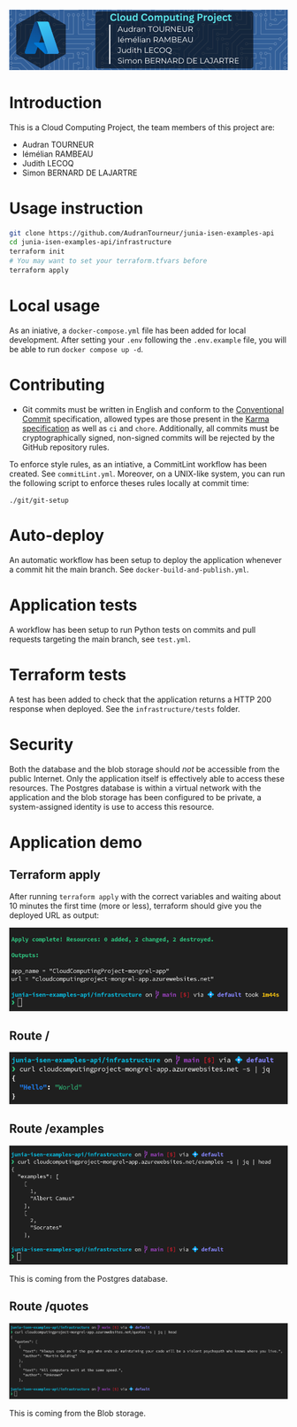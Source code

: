 ![banner](images/banner.png)

# Introduction

This is a Cloud Computing Project, the team members of this project are:
- Audran TOURNEUR
- Iémélian RAMBEAU
- Judith LECOQ
- Simon BERNARD DE LAJARTRE

# Usage instruction

```sh
git clone https://github.com/AudranTourneur/junia-isen-examples-api
cd junia-isen-examples-api/infrastructure
terraform init
# You may want to set your terraform.tfvars before
terraform apply
```

# Local usage

As an iniative, a `docker-compose.yml` file has been added for local development.
After setting your `.env` following the `.env.example` file, you will be able to run `docker compose up -d`.

# Contributing

- Git commits must be written in English and conform to the [Conventional Commit](https://www.conventionalcommits.org/en/v1.0.0/) specification, allowed types are those present in the [Karma specification](https://karma-runner.github.io/6.4/dev/git-commit-msg.html) as well as `ci` and `chore`.
Additionally, all commits must be cryptographically signed, non-signed commits will be rejected by the GitHub repository rules.

To enforce style rules, as an intiative, a CommitLint workflow has been created. See `commitLint.yml`.
Moreover, on a UNIX-like system, you can run the following script to enforce theses rules locally at commit time:

```shell
./git/git-setup
```

# Auto-deploy

An automatic workflow has been setup to deploy the application whenever a commit hit the main branch. See `docker-build-and-publish.yml`.

# Application tests

A workflow has been setup to run Python tests on commits and pull requests targeting the main branch, see `test.yml`.

# Terraform tests

A test has been added to check that the application returns a HTTP 200 response when deployed. See the `infrastructure/tests` folder.

# Security

Both the database and the blob storage should *not* be accessible from the public Internet. 
Only the application itself is effectively able to access these resources.
The Postgres database is within a virtual network with the application and the blob storage has been configured to be private, a system-assigned identity is use to access this resource.

# Application demo

## Terraform apply

After running `terraform apply` with the correct variables and waiting about 10 minutes the first time (more or less), terraform should give you the deployed URL as output:

![terraform_apply](images/terraform_apply.png)

## Route /

![route_index](images/route_index.png)

## Route /examples

![route_examples](images/route_examples.png)

This is coming from the Postgres database.

## Route /quotes

![route_quotes](images/route_quotes.png)

This is coming from the Blob storage.
